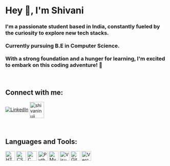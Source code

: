 # Hey 👋, I'm Shivani

### I'm a passionate student based in India, constantly fueled by the curiosity to explore new tech stacks. <br><br>Currently pursuing B.E in Computer Science.<br><br> With a strong foundation and a hunger for learning, I'm excited to embark on this coding adventure! 🚀
<br>

## Connect with me:

[![LinkedIn](https://skillicons.dev/icons?i=linkedin)](https://www.linkedin.com/in/shivani-n-331764227ji) 
<a href="https://leetcode.com/u/shivaninuji/" target="blank"><img align="center" src="https://upload.wikimedia.org/wikipedia/commons/1/19/LeetCode_logo_black.png" alt="shivaninuji" height="50" width="45" /></a>

<br>
<h2 align="left">Languages and Tools:</h2>
<div>
   <img src="https://skillicons.dev/icons?i=html" width="30" alt="HTML">
   <img src="https://skillicons.dev/icons?i=css" width="30" alt="CSS">
   <img src="https://skillicons.dev/icons?i=c" width="30" alt="C">
   <img src="https://skillicons.dev/icons?i=py" width="30" alt="Python">
   <img src="https://skillicons.dev/icons?i=mysql" width="30" alt="MySql">
   <img src="https://skillicons.dev/icons?i=vscode" width="30" alt="Visual Studio Code">
   <img src="https://skillicons.dev/icons?i=git" width="30" alt="Git">
   <img src="https://skillicons.dev/icons?i=vercel" width="30" alt="Vercel">
   
  
</div>





